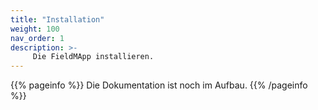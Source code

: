 ```yaml
---
title: "Installation"
weight: 100
nav_order: 1
description: >-
     Die FieldMApp installieren.
---
```


{{% pageinfo %}}
Die Dokumentation ist noch im Aufbau.
{{% /pageinfo %}}
